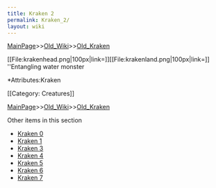 ```yaml
---
title: Kraken 2
permalink: Kraken_2/
layout: wiki
---
```


[MainPage](/keeperrl_wiki/ "wikilink")>>[Old_Wiki](/keeperrl_wiki/Old_Wiki "wikilink")>>[Old_Kraken](/keeperrl_wiki/Old_Kraken "wikilink")

[[File:krakenhead.png|100px|link=]][[File:krakenland.png|100px|link=]] ''Entangling water monster

*Attributes:Kraken

[[Category: Creatures]]

[MainPage](/keeperrl_wiki/ "wikilink")>>[Old_Wiki](/keeperrl_wiki/Old_Wiki "wikilink")>>[Old_Kraken](/keeperrl_wiki/Old_Kraken "wikilink")

Other items in this section
-    [Kraken 0](/keeperrl_wiki/Kraken_0 "wikilink")
-    [Kraken 1](/keeperrl_wiki/Kraken_1 "wikilink")
-    [Kraken 3](/keeperrl_wiki/Kraken_3 "wikilink")
-    [Kraken 4](/keeperrl_wiki/Kraken_4 "wikilink")
-    [Kraken 5](/keeperrl_wiki/Kraken_5 "wikilink")
-    [Kraken 6](/keeperrl_wiki/Kraken_6 "wikilink")
-    [Kraken 7](/keeperrl_wiki/Kraken_7 "wikilink")

